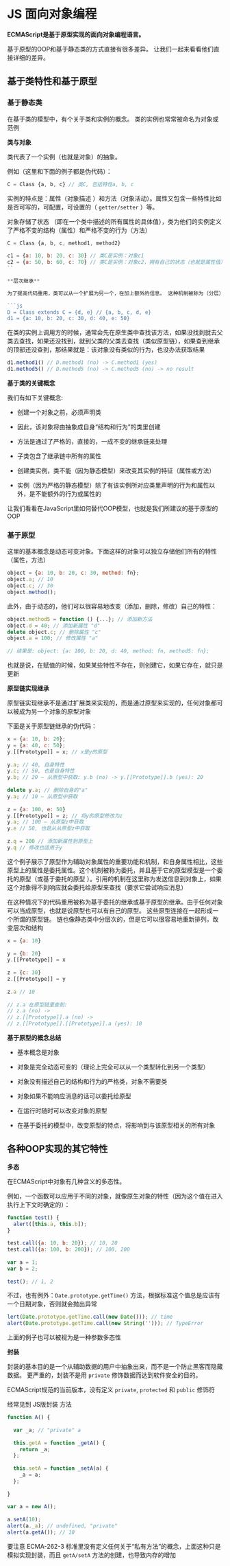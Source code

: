 # JS 面向对象编程

**ECMAScript是基于原型实现的面向对象编程语言。**

基于原型的OOP和基于静态类的方式直接有很多差异。 让我们一起来看看他们直接详细的差异。

## 基于类特性和基于原型

### 基于静态类

在基于类的模型中，有个关于类和实例的概念。 类的实例也常常被命名为对象或范例

**类与对象**

类代表了一个实例（也就是对象）的抽象。

例如（这里和下面的例子都是伪代码）：

```js
C = Class {a, b, c} // 类C, 包括特性a, b, c
```

实例的特点是：属性（对象描述 ）和方法（对象活动）。属性又包含一些特性比如是否可写的，可配置，可设置的（ `getter/setter` ）等。

对象存储了状态 （即在一个类中描述的所有属性的具体值），类为他们的实例定义了严格不变的结构（属性）和严格不变的行为（方法）

```js
C = Class {a, b, c, method1, method2}
 
c1 = {a: 10, b: 20, c: 30} // 类C是实例：对象с1
c2 = {a: 50, b: 60, c: 70} // 类C是实例：对象с2，拥有自己的状态（也就是属性值）
``

**层次继承**

为了提高代码重用，类可以从一个扩展为另一个，在加上额外的信息。 这种机制被称为（分层）继承 

```js
D = Class extends C = {d, e} // {a, b, c, d, e}
d1 = {a: 10, b: 20, c: 30, d: 40, e: 50}
```

在类的实例上调用方的时候，通常会先在原生类中查找该方法，如果没找到就去父类去查找，如果还没找到，就到父类的父类去查找（类似原型链），如果查到继承的顶部还没查到，那结果就是：该对象没有类似的行为，也没办法获取结果

```js
d1.method1() // D.method1 (no) -> C.method1 (yes)
d1.method5() // D.method5 (no) -> C.method5 (no) -> no result
```

**基于类的关键概念**

我们有如下关键概念:

- 创建一个对象之前，必须声明类

- 因此，该对象将由抽象成自身“结构和行为”的类里创建

- 方法是通过了严格的，直接的，一成不变的继承链来处理

- 子类包含了继承链中所有的属性

- 创建类实例，类不能（因为静态模型）来改变其实例的特征（属性或方法）

- 实例（因为严格的静态模型）除了有该实例所对应类里声明的行为和属性以外，是不能额外的行为或属性的

让我们看看在JavaScript里如何替代OOP模型，也就是我们所建议的基于原型的OOP

### 基于原型

这里的基本概念是动态可变对象。下面这样的对象可以独立存储他们所有的特性（属性，方法）


```js
object = {a: 10, b: 20, c: 30, method: fn};
object.a; // 10
object.c; // 30
object.method();
```

此外，由于动态的，他们可以很容易地改变（添加，删除，修改）自己的特性：

```js
object.method5 = function () {...}; // 添加新方法
object.d = 40; // 添加新属性 "d"
delete object.c; // 删除属性 "с"
object.a = 100; // 修改属性 "а"
 
// 结果是: object: {a: 100, b: 20, d: 40, method: fn, method5: fn};
```

也就是说，在赋值的时候，如果某些特性不存在，则创建它，如果它存在，就只是更新

**原型链实现继承**

原型链实现继承不是通过扩展类来实现的，而是通过原型来实现的，任何对象都可以被成为另一个对象的原型对象

下面是关于原型链继承的伪代码：

```js
x = {a: 10, b: 20};
y = {a: 40, c: 50};
y.[[Prototype]] = x; // x是y的原型
 
y.a; // 40, 自身特性
y.c; // 50, 也是自身特性
y.b; // 20 – 从原型中获取: y.b (no) -> y.[[Prototype]].b (yes): 20
 
delete y.a; // 删除自身的"а"
y.a; // 10 – 从原型中获取
 
z = {a: 100, e: 50}
y.[[Prototype]] = z; // 将y的原型修改为z
y.a; // 100 – 从原型z中获取
y.e // 50, 也是从从原型z中获取
 
z.q = 200 // 添加新属性到原型上
y.q // 修改也适用于y
```

这个例子展示了原型作为辅助对象属性的重要功能和机制，和自身属性相比，这些原型上的属性是委托属性。这个机制被称为委托，并且基于它的原型模型是一个委托的原型（或基于委托的原型 ）。引用的机制在这里称为发送信息到对象上，如果这个对象得不到响应就会委托给原型来查找（要求它尝试响应消息）

在这种情况下的代码重用被称为基于委托的继承或基于原型的继承。由于任何对象可以当成原型，也就是说原型也可以有自己的原型。 这些原型连接在一起形成一个所谓的原型链。 链也像静态类中分层次的，但是它可以很容易地重新排列，改变层次和结构

```js
x = {a: 10}
 
y = {b: 20}
y.[[Prototype]] = x
 
z = {c: 30}
z.[[Prototype]] = y
 
z.a // 10
 
// z.a 在原型链里查到:
// z.a (no) ->
// z.[[Prototype]].a (no) ->
// z.[[Prototype]].[[Prototype]].a (yes): 10
```

**基于原型的概念总结**

- 基本概念是对象

- 对象是完全动态可变的（理论上完全可以从一个类型转化到另一个类型）

- 对象没有描述自己的结构和行为的严格类，对象不需要类

- 对象如果不能响应消息的话可以委托给原型

- 在运行时随时可以改变对象的原型

- 在基于委托的模型中，改变原型的特点，将影响到与该原型相关的所有对象

## 各种OOP实现的其它特性

**多态**

在ECMAScript中对象有几种含义的多态性。

例如，一个函数可以应用于不同的对象，就像原生对象的特性（因为这个值在进入执行上下文时确定的）：

```js
function test() {
  alert([this.a, this.b]);
}
 
test.call({a: 10, b: 20}); // 10, 20
test.call({a: 100, b: 200}); // 100, 200
 
var a = 1;
var b = 2;
 
test(); // 1, 2
```

不过，也有例外：`Date.prototype.getTime()` 方法，根据标准这个值总是应该有一个日期对象，否则就会抛出异常

```js
lert(Date.prototype.getTime.call(new Date())); // time
alert(Date.prototype.getTime.call(new String(''))); // TypeError
```

上面的例子也可以被视为是一种参数多态性

**封装**

封装的基本目的是一个从辅助数据的用户中抽象出来，而不是一个防止黑客而隐藏数据。 更严重的，封装不是用 `private` 修饰数据而达到软件安全的目的。

ECMAScript规范的当前版本，没有定义 `private`, `protected` 和 `public` 修饰符

经常见到 JS版封装 方法

```js
function A() {
 
  var _a; // "private" a
 
  this.getA = function _getA() {
    return _a;
  };
 
  this.setA = function _setA(a) {
    _a = a;
  };
 
}
 
var a = new A();
 
a.setA(10);
alert(a._a); // undefined, "private"
alert(a.getA()); // 10
```

要注意 ECMA-262-3 标准里没有定义任何关于“私有方法”的概念，上面这种只是模拟实现封装，而且 `getA/setA` 方法的创建，也导致内存的增加